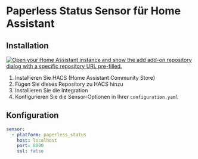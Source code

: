 # Paperless Status Sensor für Home Assistant

## Installation

[![Open your Home Assistant instance and show the add add-on repository dialog with a specific repository URL pre-filled.](https://my.home-assistant.io/badges/supervisor_add_addon_repository.svg)](https://my.home-assistant.io/redirect/supervisor_add_addon_repository/?repository_url=https://github.com/tonisch/paperless-ngx-hass-status)

1. Installieren Sie HACS (Home Assistant Community Store)
2. Fügen Sie dieses Repository zu HACS hinzu
3. Installieren Sie die Integration
4. Konfigurieren Sie die Sensor-Optionen in Ihrer `configuration.yaml`

## Konfiguration

```yaml
sensor:
  - platform: paperless_status
    host: localhost
    port: 8000
    ssl: false